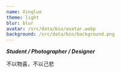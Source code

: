 ```yaml
---
name: Xingluo
theme: light
blur: blur
avatar: /src/data/bio/avatar.webp
background: /src/data/bio/background.png
---
```

***Student / Photographer / Designer***

不以物喜，不以己悲

